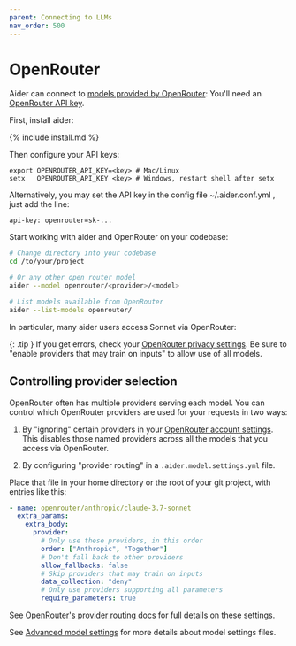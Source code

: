 ```yaml
---
parent: Connecting to LLMs
nav_order: 500
---
```


# OpenRouter

Aider can connect to [models provided by OpenRouter](https://openrouter.ai/models?o=top-weekly):
You'll need an [OpenRouter API key](https://openrouter.ai/keys).

First, install aider:

{% include install.md %}

Then configure your API keys:

```
export OPENROUTER_API_KEY=<key> # Mac/Linux
setx   OPENROUTER_API_KEY <key> # Windows, restart shell after setx
```

Alternatively, you may set the API key in the config file ~/.aider.conf.yml , just add the line:

```
api-key: openrouter=sk-...
```


Start working with aider and OpenRouter on your codebase:

```bash
# Change directory into your codebase
cd /to/your/project

# Or any other open router model
aider --model openrouter/<provider>/<model>

# List models available from OpenRouter
aider --list-models openrouter/
```

In particular, many aider users access Sonnet via OpenRouter:

{: .tip }
If you get errors, check your
[OpenRouter privacy settings](https://openrouter.ai/settings/privacy).
Be sure to "enable providers that may train on inputs"
to allow use of all models.

## Controlling provider selection

OpenRouter often has multiple providers serving each model.
You can control which OpenRouter providers are used for your requests in two ways:

1. By "ignoring" certain providers in your
[OpenRouter account settings](https://openrouter.ai/settings/preferences).
This disables those named providers across all the models that you access via OpenRouter.

2. By configuring "provider routing" in a `.aider.model.settings.yml` file.

Place that file in your home directory or the root of your git project, with
entries like this:

```yaml
- name: openrouter/anthropic/claude-3.7-sonnet
  extra_params:
    extra_body:
      provider:
        # Only use these providers, in this order
        order: ["Anthropic", "Together"]
        # Don't fall back to other providers
        allow_fallbacks: false
        # Skip providers that may train on inputs
        data_collection: "deny"
        # Only use providers supporting all parameters
        require_parameters: true
```

See [OpenRouter's provider routing docs](https://openrouter.ai/docs/provider-routing) for full details on these settings.

See [Advanced model settings](https://aider.chat/docs/config/adv-model-settings.html#model-settings)
for more details about model settings files. 



